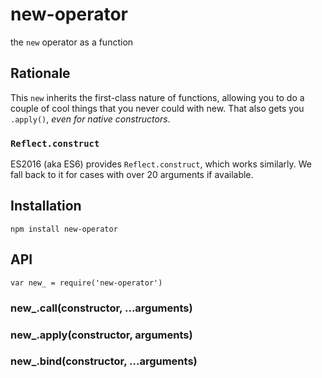 # new-operator

  the `new` operator as a function

## Rationale

  This `new` inherits the first-class nature of functions, allowing you to do a couple of cool things that you never could with new.
  That also gets you `.apply()`, _even for native constructors_.

### `Reflect.construct`

  ES2016 (aka ES6) provides `Reflect.construct`, which works similarly. We fall back to it for cases with over 20 arguments if available.

## Installation

    npm install new-operator

## API

  `var new_ = require('new-operator')`

### new_.call(constructor, …arguments)
### new_.apply(constructor, arguments)
### new_.bind(constructor, …arguments)
